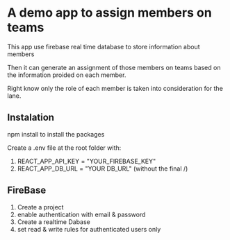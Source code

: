# A demo app to assign members on teams

This app use firebase real time database to store information about members

Then it can generate an assignment of those members on teams
based on the information proided on each member.

Right know only the role of each member is taken into consideration for
the lane.

## Instalation

npm install to install the packages

Create a .env file at the root folder with:
1.  REACT_APP_API_KEY = "YOUR_FIREBASE_KEY"
2.  REACT_APP_DB_URL = "YOUR DB_URL" (without the final /) 

## FireBase

1. Create a project
2. enable authentication with email & password
3. Create a realtime Dabase 
4. set read & write rules for authenticated users only
